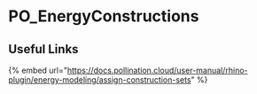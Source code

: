 # PO_EnergyConstructions



## Useful Links

{% embed url="https://docs.pollination.cloud/user-manual/rhino-plugin/energy-modeling/assign-construction-sets" %}

